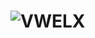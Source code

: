 # ![VWELX](https://user-images.githubusercontent.com/83240379/118202528-c3639000-b41f-11eb-9f40-55f2dfa153d8.png)
